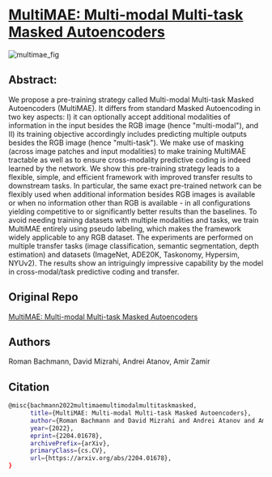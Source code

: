 # [MultiMAE: Multi-modal Multi-task Masked Autoencoders](https://arxiv.org/abs/2204.01678)


![multimae_fig](https://github.com/user-attachments/assets/793aafad-e986-4774-81fc-7c10f48804bd)


## Abstract:
We propose a pre-training strategy called Multi-modal Multi-task Masked Autoencoders (MultiMAE). It differs from standard Masked Autoencoding in two key aspects: I) it can optionally accept additional modalities of information in the input besides the RGB image (hence "multi-modal"), and II) its training objective accordingly includes predicting multiple outputs besides the RGB image (hence "multi-task").
We make use of masking (across image patches and input modalities) to make training MultiMAE tractable as well as to ensure cross-modality predictive coding is indeed learned by the network. We show this pre-training strategy leads to a flexible, simple, and efficient framework with improved transfer results to downstream tasks. In particular, the same exact pre-trained network can be flexibly used when additional information besides RGB images is available or when no information other than RGB is available - in all configurations yielding competitive to or significantly better results than the baselines. To avoid needing training datasets with multiple modalities and tasks, we train MultiMAE entirely using pseudo labeling, which makes the framework widely applicable to any RGB dataset.
The experiments are performed on multiple transfer tasks (image classification, semantic segmentation, depth estimation) and datasets (ImageNet, ADE20K, Taskonomy, Hypersim, NYUv2). The results show an intriguingly impressive capability by the model in cross-modal/task predictive coding and transfer.

## Original Repo
[MultiMAE: Multi-modal Multi-task Masked Autoencoders](https://github.com/EPFL-VILAB/MultiMAE)

## Authors
Roman Bachmann, David Mizrahi, Andrei Atanov, Amir Zamir

## Citation
```bash
@misc{bachmann2022multimaemultimodalmultitaskmasked,
      title={MultiMAE: Multi-modal Multi-task Masked Autoencoders}, 
      author={Roman Bachmann and David Mizrahi and Andrei Atanov and Amir Zamir},
      year={2022},
      eprint={2204.01678},
      archivePrefix={arXiv},
      primaryClass={cs.CV},
      url={https://arxiv.org/abs/2204.01678}, 
}
```
